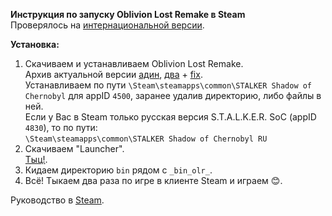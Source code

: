**Инструкция по запуску Oblivion Lost Remake в Steam**  
Проверялось на [интернациональной версии](http://steamcommunity.com/app/4500).  

**Установка:**  
1. Скачиваем и устанавливаем Oblivion Lost Remake.  
Архив актуальной версии [адин](https://cloud.mail.ru/public/CfMy/5WaFau6yR),
[два](https://cloud.mail.ru/public/6hi6/jCz84XvLK) + [fix](https://cloud.mail.ru/public/Dwzy/VJnkeyLme).  
Устанавливаем по пути `\Steam\steamapps\common\STALKER Shadow of Chernobyl` для appID `4500`, заранее удалив директорию, либо файлы в ней.  
Если у Вас в Steam только русская версия S.T.A.L.K.E.R. SoC (appID `4830`), то по пути:  
`\Steam\steamapps\common\STALKER Shadow of Chernobyl RU`  
2. Скачиваем "Launcher".  
[Тыц!](https://github.com/iiiypuk/olr_steam/releases/tag/1).  
3. Кидаем директорию `bin` рядом с `_bin_olr_`.  
4. Всё! Тыкаем два раза по игре в клиенте Steam и играем :blush:.  

Руководство в [Steam](http://steamcommunity.com/sharedfiles/filedetails/?id=805250798).
